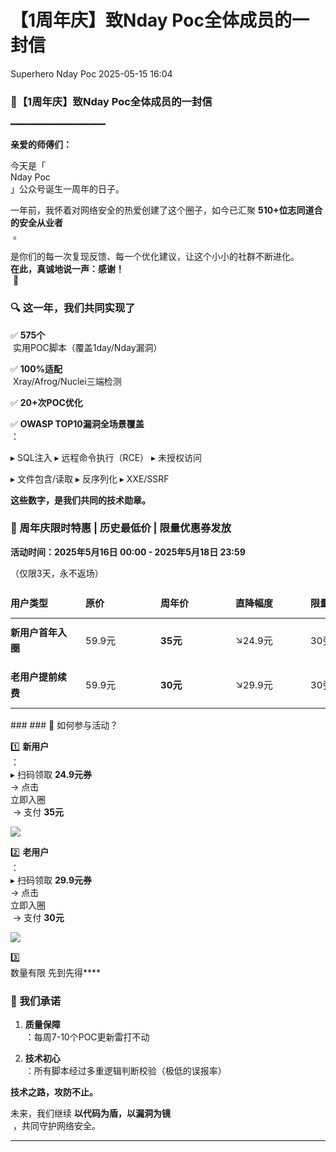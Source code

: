 #  【1周年庆】致Nday Poc全体成员的一封信   
Superhero  Nday Poc   2025-05-15 16:04  
  
### 🎉【1周年庆】致Nday Poc全体成员的一封信  
  
━━━━━━━━━━━━━━━━━━  
  
**亲爱的师傅们：**  
  
今天是「  
Nday Poc  
」公众号诞生一周年的日子。  
  
一年前，我怀着对网络安全的热爱创建了这个圈子，如今已汇聚 **510+位志同道合的安全从业者**  
 。  
  
是你们的每一次复现反馈、每一个优化建议，让这个小小的社群不断进化。  
**在此，真诚地说一声：感谢！**  
 🙏  
### 🔍 这一年，我们共同实现了  
  
✅ **575个**  
 实用POC脚本（覆盖1day/Nday漏洞）  
  
✅ **100%适配**  
 Xray/Afrog/Nuclei三端检测  
  
✅ **20+次POC优化**  
  
✅ **OWASP TOP10漏洞全场景覆盖**  
：  
  
▸ SQL注入 ▸ 远程命令执行（RCE） ▸ 未授权访问  
  
▸ 文件包含/读取 ▸ 反序列化 ▸ XXE/SSRF  
  
**这些数字，是我们共同的技术勋章。**  
### 🎁 周年庆限时特惠 | 历史最低价 | 限量优惠券发放  
  
**活动时间：2025年5月16日 00:00 - 2025年5月18日 23:59**  
  
（仅限3天，永不返场）  
<table><thead><tr><th style="color: rgb(var(--ds-rgb-label-1));padding: 10px 10px 10px 0px;border-top: none;font-weight: 600;font-size: 15px;line-height: 1.72;text-align: left;"><strong><span leaf="">用户类型</span></strong></th><th style="color: rgb(var(--ds-rgb-label-1));padding: 10px;border-top: none;font-weight: 600;font-size: 15px;line-height: 1.72;text-align: left;"><strong><span leaf="">原价</span></strong></th><th style="color: rgb(var(--ds-rgb-label-1));padding: 10px;border-top: none;font-weight: 600;font-size: 15px;line-height: 1.72;text-align: left;"><strong><span leaf="">周年价</span></strong></th><th style="color: rgb(var(--ds-rgb-label-1));padding: 10px;border-top: none;font-weight: 600;font-size: 15px;line-height: 1.72;text-align: left;"><strong><span leaf="">直降幅度</span></strong></th><th style="color: rgb(var(--ds-rgb-label-1));padding: 10px;border-top: none;font-weight: 600;font-size: 15px;line-height: 1.72;text-align: left;"><section><span leaf="">限量优惠券</span></section></th></tr></thead><tbody><tr><td style="padding: 10px 10px 10px 0px;border-color: var(--dsr-border-2);font-size: 15px;line-height: 1.72;min-width: 100px;max-width: max(30vw, 320px);"><strong><span leaf="">新用户首年入圈</span></strong></td><td style="padding: 10px;border-color: var(--dsr-border-2);font-size: 15px;line-height: 1.72;min-width: 100px;max-width: max(30vw, 320px);"><section><span leaf="">59.9元</span></section></td><td style="padding: 10px;border-color: var(--dsr-border-2);font-size: 15px;line-height: 1.72;min-width: 100px;max-width: max(30vw, 320px);"><strong><span leaf="">35元</span></strong></td><td style="padding: 10px;border-color: var(--dsr-border-2);font-size: 15px;line-height: 1.72;min-width: 100px;max-width: max(30vw, 320px);"><section><span leaf="">↘24.9元</span></section></td><td style="padding: 10px;border-color: var(--dsr-border-2);font-size: 15px;line-height: 1.72;min-width: 100px;max-width: max(30vw, 320px);"><section><span leaf="">30张</span></section></td></tr><tr><td style="padding: 10px 10px 10px 0px;border-color: var(--dsr-border-2);font-size: 15px;line-height: 1.72;min-width: 100px;max-width: max(30vw, 320px);"><strong><span leaf="">老用户提前续费</span></strong></td><td style="padding: 10px;border-color: var(--dsr-border-2);font-size: 15px;line-height: 1.72;min-width: 100px;max-width: max(30vw, 320px);"><section><span leaf="">59.9元</span></section></td><td style="padding: 10px;border-color: var(--dsr-border-2);font-size: 15px;line-height: 1.72;min-width: 100px;max-width: max(30vw, 320px);"><strong><span leaf="">30元</span></strong></td><td style="padding: 10px;border-color: var(--dsr-border-2);font-size: 15px;line-height: 1.72;min-width: 100px;max-width: max(30vw, 320px);"><section><span leaf="">↘29.9元</span></section></td><td style="padding: 10px;border-color: var(--dsr-border-2);font-size: 15px;line-height: 1.72;min-width: 100px;max-width: max(30vw, 320px);"><section><span leaf="">30张</span></section></td></tr></tbody></table>###   
### 🚀 如何参与活动？  
  
1️⃣ **新用户**  
：  
▸ 扫码领取 **24.9元券**  
→ 点击   
立即入圈  
 → 支付 **35元**  
  
![](https://mmbiz.qpic.cn/sz_mmbiz_jpg/wnJTy44dqwJYUtwrOwBkeskiarKEIuLxJTdY1Day1Uhwe1EJUxibibeHJyljK6rATVlHr4TJ03nHBE5NJSsEtmsHQ/640?wx_fmt=jpeg&from=appmsg "")  
  
2️⃣ **老用户**  
：  
▸ 扫码领取 **29.9元券**  
→ 点击   
立即入圈  
 → 支付 **30元**  
  
  
![](https://mmbiz.qpic.cn/sz_mmbiz_jpg/wnJTy44dqwJYUtwrOwBkeskiarKEIuLxJEMmHDL5C0EttmmlVOsRwrqz9xPjB2oPtVIKKYsQiaWpqkic4Bia8eYx7A/640?wx_fmt=jpeg&from=appmsg "")  
  
3️⃣   
数量有限 先到先得****  
### 🔐 我们承诺  
1. **质量保障**  
：每周7-10个POC更新雷打不动  
  
1. **技术初心**  
：所有脚本经过多重逻辑判断校验（极低的误报率）  
  
**技术之路，攻防不止。**  
  
未来，我们继续 **以代码为盾，以漏洞为镜**  
 ，共同守护网络安全。  
  
****  

